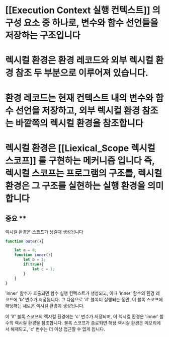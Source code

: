 
# [[Execution Context 실행 컨텍스트]] 의 구성 요소 중 하나로, 변수와 함수 선언들을 저장하는 구조입니다

# 렉시컬 환경은 환경 레코드와 외부 렉시컬 환경 참조 두 부분으로 이루어져 있습니다. 

# 환경 레코드는 현재 컨텍스트 내의 변수와 함수 선언을 저장하고, 외부 렉시컬 환경 참조는 바깥쪽의 렉시컬 환경을 참조합니다


# 렉시컬 환경은 [[Liexical_Scope 렉시컬 스코프]] 를 구현하는 메커니즘 입니다 즉, 렉시컬 스코프는 프로그램의 구조를, 렉시컬 환경은 그 구조를 실현하는 실행 환경을 의미합니다


## 중요 ** 

렉시컬 환경은 스코프가 생길때 생성됩니다

```js
function outer(){

	let a = 0;
	function inner(){
		let b = 1;
		if(true){	
			let c = 1;
		}
	}
}
```

'inner' 함수가 호출되면 함수 실행 컨텍스트가 생성되고, 이때 'inner' 함수의 환경 레코드에 'b' 변수가 저장됩니다. 그 다음으로 'if' 블록이 실행되는 동안, 이 블록 스코프에 해당하는 새로운 렉시컬 환경이 생성됩니다.

이 'if' 블록 스코프의 렉시컬 환경에는 'c' 변수가 저장되며, 이 렉시컬 환경은 'inner' 함수의 렉시컬 환경을 참조합니다. 블록 스코프가 종료되면 해당 렉시컬 환경은 메모리에서 해제되고, 'c' 변수는 더 이상 접근할 수 없게 됩니다.